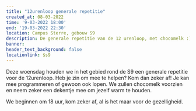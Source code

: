 ```yaml
---
title: "12urenloop generale repetitie"
created_at: 08-03-2022
time: '9-03-2022 18:00'
end: '19-03-2022 22:30'
location: Campus Sterre, gebouw S9
description: De generale repetitie van de 12 urenloop, met chocomelk :)
banner:
header_text_background: false
locationlink: $s9
---
```



Deze woensdag houden we in het gebied rond de S9 een generale repetitie voor de 12urenloop. Heb je zin om mee te helpen? Kom dan zeker af!
Je kan mee programmeren of gewoon ook lopen.
We zullen chocomelk voorzien en neem zeker een dekentje mee om jezelf warm te houden.

We beginnen om 18 uur, kom zeker af, al is het maar voor de gezelligheid.
